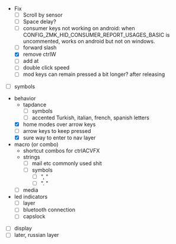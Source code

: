 - Fix
  - [ ] Scroll by sensor
  - [ ] Space delay?
  - [ ] consumer keys not working on android: when CONFIG_ZMK_HID_CONSUMER_REPORT_USAGES_BASIC is uncommented, works on android but not on windows.
  - [ ] forward slash
  - [x] remove ctrlW
  - [ ] add at 
  - [ ] double click speed
  - [ ] mod keys can remain pressed a bit longer? after releasing
- [ ] symbols
- behavior
  - tapdance
    - [ ] symbols
    - [ ] accented Turkish, italian, french, spanish letters 
  - [x] home modes over arrow keys
  - [ ] arrow keys to keep pressed
  - [x] sure way to enter to nav layer
- macro (or combo)
  - shortcut combos for ctrlACVFX
  - strings
    - [ ] mail etc commonly used shit
    - [ ] symbols
      - [ ] ", " 
      - [ ] ". " 
  - [ ] media
- led indicators
  - [ ] layer
  - [ ] bluetooth connection
  - [ ] capslock

- [ ] display
- [ ] later, russian layer